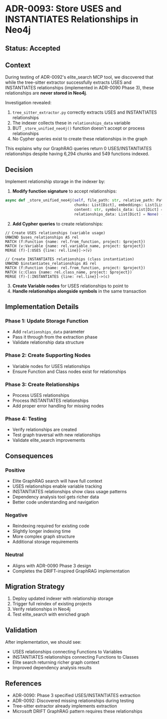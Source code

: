 # ADR-0093: Store USES and INSTANTIATES Relationships in Neo4j

## Status: Accepted

## Context

During testing of ADR-0092's elite_search MCP tool, we discovered that while the tree-sitter extractor successfully extracts USES and INSTANTIATES relationships (implemented in ADR-0090 Phase 3), these relationships are **never stored in Neo4j**.

Investigation revealed:
1. `tree_sitter_extractor.py` correctly extracts USES and INSTANTIATES relationships
2. The indexer collects these in `relationships_data` variable
3. BUT `_store_unified_neo4j()` function doesn't accept or process relationships
4. No Cypher queries exist to create these relationships in the graph

This explains why our GraphRAG queries return 0 USES/INSTANTIATES relationships despite having 6,294 chunks and 549 functions indexed.

## Decision

Implement relationship storage in the indexer by:

1. **Modify function signature** to accept relationships:
```python
async def _store_unified_neo4j(self, file_path: str, relative_path: Path,
                               chunks: List[Dict], embeddings: List[List[float]],
                               content: str, symbols_data: List[Dict] = None,
                               relationships_data: List[Dict] = None) -> bool:
```

2. **Add Cypher queries** to create relationships:
```cypher
// Create USES relationships (variable usage)
UNWIND $uses_relationships AS rel
MATCH (f:Function {name: rel.from_function, project: $project})
MATCH (v:Variable {name: rel.variable_name, project: $project})
MERGE (f)-[:USES {line: rel.line}]->(v)

// Create INSTANTIATES relationships (class instantiation)
UNWIND $instantiates_relationships AS rel
MATCH (f:Function {name: rel.from_function, project: $project})
MATCH (c:Class {name: rel.class_name, project: $project})
MERGE (f)-[:INSTANTIATES {line: rel.line}]->(c)
```

3. **Create Variable nodes** for USES relationships to point to
4. **Handle relationships alongside symbols** in the same transaction

## Implementation Details

### Phase 1: Update Storage Function
- Add `relationships_data` parameter
- Pass it through from the extraction phase
- Validate relationship data structure

### Phase 2: Create Supporting Nodes
- Variable nodes for USES relationships
- Ensure Function and Class nodes exist for relationships

### Phase 3: Create Relationships
- Process USES relationships
- Process INSTANTIATES relationships
- Add proper error handling for missing nodes

### Phase 4: Testing
- Verify relationships are created
- Test graph traversal with new relationships
- Validate elite_search improvements

## Consequences

### Positive
- Elite GraphRAG search will have full context
- USES relationships enable variable tracking
- INSTANTIATES relationships show class usage patterns
- Dependency analysis tool gets richer data
- Better code understanding and navigation

### Negative
- Reindexing required for existing code
- Slightly longer indexing time
- More complex graph structure
- Additional storage requirements

### Neutral
- Aligns with ADR-0090 Phase 3 design
- Completes the DRIFT-inspired GraphRAG implementation

## Migration Strategy

1. Deploy updated indexer with relationship storage
2. Trigger full reindex of existing projects
3. Verify relationships in Neo4j
4. Test elite_search with enriched graph

## Validation

After implementation, we should see:
- USES relationships connecting Functions to Variables
- INSTANTIATES relationships connecting Functions to Classes
- Elite search returning richer graph context
- Improved dependency analysis results

## References

- ADR-0090: Phase 3 specified USES/INSTANTIATES extraction
- ADR-0092: Discovered missing relationships during testing
- Tree-sitter extractor already implements extraction
- Microsoft DRIFT GraphRAG pattern requires these relationships